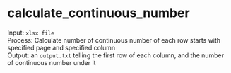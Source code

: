 # calculate_continuous_number
Input: `xlsx file`<br>
Process: Calculate number of continuous number of each row starts with specified page and specified column<br>
Output: an `output.txt` telling the first row of each column, and the number of continuous number under it<br>

